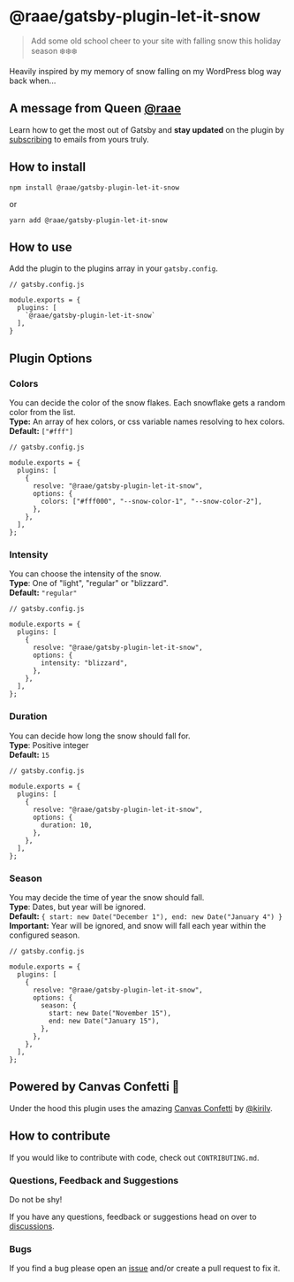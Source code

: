 # @raae/gatsby-plugin-let-it-snow

> Add some old school cheer to your site with falling snow this holiday season ❄️❄️❄️

Heavily inspired by my memory of snow falling on my WordPress blog way back when...

## A message from Queen [@raae](https://twitter.com/raae)

Learn how to get the most out of Gatsby and **stay updated** on the plugin by [subscribing](https://queen.raae.codes/emails/?utm_source=readme&utm_campaign=let-it-snow) to emails from yours truly.

## How to install

`npm install @raae/gatsby-plugin-let-it-snow`

or

`yarn add @raae/gatsby-plugin-let-it-snow`

## How to use

Add the plugin to the plugins array in your `gatsby.config`.

```
// gatsby.config.js

module.exports = {
  plugins: [
    `@raae/gatsby-plugin-let-it-snow`
  ],
}
```

## Plugin Options

### Colors

You can decide the color of the snow flakes. Each snowflake gets a random color from the list.  
**Type:** An array of hex colors, or css variable names resolving to hex colors.  
**Default:** `["#fff"]`

```
// gatsby.config.js

module.exports = {
  plugins: [
    {
      resolve: "@raae/gatsby-plugin-let-it-snow",
      options: {
        colors: ["#fff000", "--snow-color-1", "--snow-color-2"],
      },
    },
  ],
};
```

### Intensity

You can choose the intensity of the snow.  
**Type**: One of "light", "regular" or "blizzard".  
**Default:** `"regular"`

```
// gatsby.config.js

module.exports = {
  plugins: [
    {
      resolve: "@raae/gatsby-plugin-let-it-snow",
      options: {
        intensity: "blizzard",
      },
    },
  ],
};
```

### Duration

You can decide how long the snow should fall for.  
**Type**: Positive integer  
**Default:** `15`

```
// gatsby.config.js

module.exports = {
  plugins: [
    {
      resolve: "@raae/gatsby-plugin-let-it-snow",
      options: {
        duration: 10,
      },
    },
  ],
};
```

### Season

You may decide the time of year the snow should fall.  
**Type**: Dates, but year will be ignored.  
**Default:** `{ start: new Date("December 1"), end: new Date("January 4") }`  
**Important:** Year will be ignored, and snow will fall each year within the configured season.

```
// gatsby.config.js

module.exports = {
  plugins: [
    {
      resolve: "@raae/gatsby-plugin-let-it-snow",
      options: {
        season: {
          start: new Date("November 15"),
          end: new Date("January 15"),
        },
      },
    },
  ],
};
```

## Powered by Canvas Confetti 🎉

Under the hood this plugin uses the amazing [Canvas Confetti](https://github.com/catdad/canvas-confetti) by [@kirilv](https://twitter.com/kirilv).

## How to contribute

If you would like to contribute with code, check out `CONTRIBUTING.md`.

### Questions, Feedback and Suggestions

Do not be shy!

If you have any questions, feedback or suggestions head on over to [discussions](https://github.com/queen-raae/gatsby-plugin-let-it-snow/discussions).

### Bugs

If you find a bug please open an [issue](https://github.com/raae/gatsby-plugin-let-it-snow/issues) and/or create a pull request to fix it.
